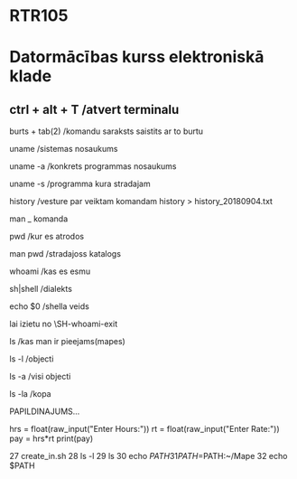 # RTR105
# Datormācības kurss elektroniskā klade

## ctrl + alt + T /atvert terminalu

burts + tab(2) /komandu saraksts saistits ar to burtu

uname /sistemas nosaukums

uname -a /konkrets programmas nosaukums

uname -s /programma kura stradajam

history /vesture par veiktam komandam
history > history_20180904.txt 

man _ komanda

pwd /kur es atrodos 

man pwd /stradajoss katalogs

whoami /kas es esmu 

sh|shell /dialekts

echo $0 /shella veids 

lai izietu no \SH-whoami-exit 

ls /kas man ir pieejams(mapes)   

ls -l /objecti  

ls -a /visi objecti   

ls -la /kopa

PAPILDINAJUMS...

hrs = float(raw_input("Enter Hours:"))
rt = float(raw_input("Enter Rate:"))
pay = hrs*rt
print(pay)



   27  create_in.sh 
   28  ls -l
   29  ls
   30  echo $PATH 
   31  PATH=$PATH:~/Mape
   32  echo $PATH
